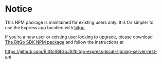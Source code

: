 # Notice

This NPM package is maintained for existing users only. It is far simpler to use the Express app bundled with [bitgo](https://github.com/BitGo/BitGoJS)

If you're a new user or existing user looking to upgrade, please download [The BitGo SDK NPM package](https://github.com/BitGo/BitGoJS) and follow the instructions at

https://github.com/BitGo/BitGoJS#bitgo-express-local-signing-server-rest-api